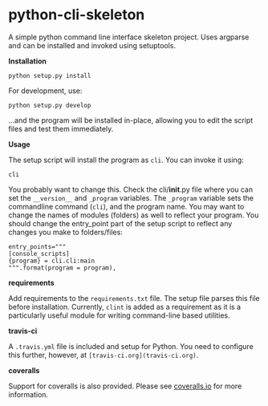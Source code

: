# python-cli-skeleton

A simple python command line interface skeleton project. Uses argparse and can be installed and invoked using setuptools.

__Installation__

```
python setup.py install 
```

For development, use:

```
python setup.py develop
```

...and the program will be installed in-place, allowing you to edit the script files and test them immediately.

__Usage__

The setup script will install the program as `cli`. You can invoke it using:

```
cli
```

You probably want to change this. Check the cli/__init__.py file where you can set the `__version__` and `_program` variables. The `_program` variable sets the commandline command (`cli`), and the program name. You may want to change the names of modules (folders) as well to reflect your program. You should change the entry_point part of the setup script to reflect any changes you make to folders/files:

```
entry_points="""
[console_scripts]
{program} = cli.cli:main
""".format(program = program),
```

__requirements__

Add requirements to the `requirements.txt` file. The setup file parses this file before installation. Currently, `clint` is added as a requirement as it is a particularly useful module for writing command-line based utilities.

__travis-ci__

A `.travis.yml` file is included and setup for Python. You need to configure this further, however, at `[travis-ci.org](travis-ci.org)`.

__coveralls__

Support for coveralls is also provided. Please see [coveralls.io](https://coveralls.io/) for more information.